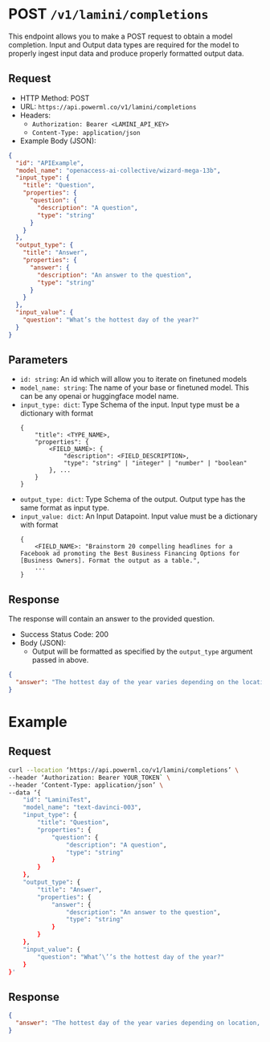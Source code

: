 # POST `/v1/lamini/completions`

This endpoint allows you to make a POST request to obtain a model completion. Input and Output data types are required for the model to properly ingest input data and produce properly formatted output data.

## Request

- HTTP Method: POST
- URL: `https://api.powerml.co/v1/lamini/completions`
- Headers:
  - `Authorization: Bearer <LAMINI_API_KEY>`
  - `Content-Type: application/json`
- Example Body (JSON):

```json
{
  "id": "APIExample",
  "model_name": "openaccess-ai-collective/wizard-mega-13b",
  "input_type": {
    "title": "Question",
    "properties": {
      "question": {
        "description": "A question",
        "type": "string"
      }
    }
  },
  "output_type": {
    "title": "Answer",
    "properties": {
      "answer": {
        "description": "An answer to the question",
        "type": "string"
      }
    }
  },
  "input_value": {
    "question": "What’s the hottest day of the year?"
  }
}
```

## Parameters

- `id: string`: An id which will allow you to iterate on finetuned models
- `model_name: string`: The name of your base or finetuned model. This can be any openai or huggingface model name.
- `input_type: dict`: Type Schema of the input. Input type must be a dictionary with format
  ```
  {
      "title": <TYPE_NAME>,
      "properties": {
          <FIELD_NAME>: {
              "description": <FIELD_DESCRIPTION>,
              "type": "string" | "integer" | "number" | "boolean"
          }, ...
      }
  }
  ```
- `output_type: dict`: Type Schema of the output. Output type has the same format as input type.
- `input_value: dict`: An Input Datapoint. Input value must be a dictionary with format
  ```
  {
      <FIELD_NAME>: "Brainstorm 20 compelling headlines for a Facebook ad promoting the Best Business Financing Options for [Business Owners]. Format the output as a table.",
      ...
  }
  ```

## Response

The response will contain an answer to the provided question.

- Success Status Code: 200
- Body (JSON):
  - Output will be formatted as specified by the `output_type` argument passed in above.

```json
{
  "answer": "The hottest day of the year varies depending on the location, but generally, it occurs during the summer months when the sun is closest to the Earth. In many regions, July or August tend to be the hottest months."
}
```

# Example

## Request

```bash
curl --location ‘https://api.powerml.co/v1/lamini/completions’ \
--header ‘Authorization: Bearer YOUR_TOKEN` \
--header ‘Content-Type: application/json’ \
--data ‘{
    "id": "LaminiTest",
    "model_name": "text-davinci-003",
    "input_type": {
        "title": "Question",
        "properties": {
            "question": {
                "description": "A question",
                "type": "string"
            }
        }
    },
    "output_type": {
        "title": "Answer",
        "properties": {
            "answer": {
                "description": "An answer to the question",
                "type": "string"
            }
        }
    },
    "input_value": {
        "question": "What’\’’s the hottest day of the year?"
    }
}'
```

## Response

```json
{
  "answer": "The hottest day of the year varies depending on location, but typically falls in the summer months."
}
```
